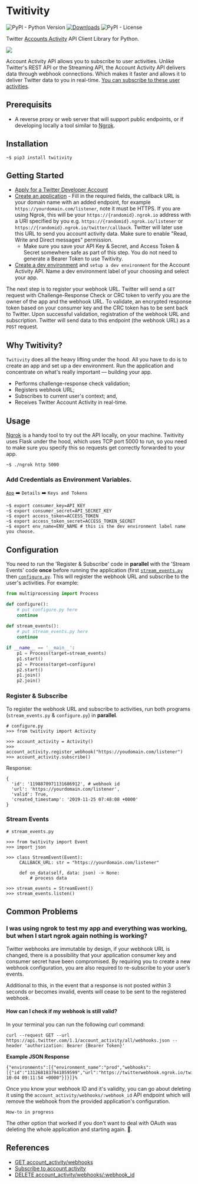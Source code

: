 # Twitivity
![PyPI - Python Version](https://img.shields.io/pypi/pyversions/imgur-scraper) [![Downloads](https://pepy.tech/badge/twitivity)](https://pepy.tech/project/twitivity) ![PyPI - License](https://img.shields.io/pypi/l/imgur-scraper)

Twitter [Accounts Activity](https://developer.twitter.com/en/docs/accounts-and-users/subscribe-account-activity/overview) API Client Library for Python. 

![](demo.gif)

Account Activity API allows you to subscribe to user activities. Unlike Twitter's REST API or the Streaming API, the Account Activity API delivers data through webhook connections. Which makes it faster and allows it to deliver Twitter data to you in real-time. [You can subscribe to these user activities](https://developer.twitter.com/en/docs/accounts-and-users/subscribe-account-activity/overview).

## Prerequisits
* A reverse proxy or web server that will support public endpoints, or if developing locally a tool similar to [Ngrok](https://ngrok.com/).

## Installation

```
~$ pip3 install twitivity
```

## Getting Started

* [Apply for a Twitter Developer Account](https://developer.twitter.com/en/account/get-started)
* [Create an application](https://developer.twitter.com/en/apps) - Fill in the required fields, the callback URL is your domain name with an added endpoint, for example `https://yourdomain.com/listener`, note it must be HTTPS. If you are using Ngrok, this will be your `https://{randomid}.ngrok.io` address with a URI specified by you e.g. `https://{randomid}.ngrok.io/listener` or `https://{randomid}.ngrok.io/twitter/callback`. Twitter will later use this URL to send you account activity data. Make sure to enable "Read, Write and Direct messages" permission.
     * Make sure you save your API Key & Secret, and Access Token & Secret somewhere safe as part of this step. You do not need to generate a Bearer Token to use Twitivity.
* [Create a dev environment](https://developer.twitter.com/en/account/environments) and `setup a dev environment` for the Account Activity API. Name a dev environment label of your choosing and select your app.

The next step is to register your webhook URL. Twitter will send a `GET` request with Challenge-Response Check or CRC token to verify you are the owner of the app and the webhook URL. To validate, an encrypted response token based on your consumer key and the CRC token has to be sent back to Twitter. Upon successful validation, registration of the webhook URL and subscription. Twitter will send data to this endpoint (the webhook URL) as a `POST` request.

## Why Twitivity?

`Twitivity` does all the heavy lifting under the hood. All you have to do is to create an app and set up a dev environment. Run the application and concentrate on what's really important — building your app.  

* Performs challenge-response check validation;
* Registers webhook URL;
* Subscribes to current user's context; and,
* Receives Twitter Account Activity in real-time.

## Usage

[Ngrok](https://ngrok.com/) is a handy tool to try out the API locally, on your machine. Twitivity uses Flask under the hood, which uses TCP port 5000 to run, so you need to make sure you specify this so requests get correctly forwarded to your app.

```terminal
~$ ./ngrok http 5000
```

### Add Credentials as Environment Variables.

[`App`](https://developer.twitter.com/en/apps) :arrow_right: `Details` :arrow_right: `Keys and Tokens`

```
~$ export consumer_key=API_KEY
~$ export consumer_secret=API_SECRET_KEY
~$ export access_token=ACCESS_TOKEN
~$ export access_token_secret=ACCESS_TOKEN_SECRET
~$ export env_name=ENV_NAME # this is the dev environment label name you choose.
```

## Configuration

You need to run the 'Register & Subscribe' code in **parallel** with the 'Stream Events' code **once** before running the application (first [`stream_events.py`](/examples/stream_events.py) then [`configure.py`](/examples/configure.py). This will register the webhook URL and subscribe to the user's activities. For example:

```python
from multiprocessing import Process

def configure():
    # put configure.py here
    continue
    
def stream_events():
    # put stream_events.py here
    continue

if __name__ == '__main__':
    p1 = Process(target=stream_events)
    p1.start()
    p2 = Process(target=configure)
    p2.start()
    p1.join()
    p2.join()
```

### Register & Subscribe

To register the webhook URL and subscribe to activities, run both programs (`stream_events.py` & `configure.py`) in **parallel**.

```python3
# configure.py
>>> from twitivity import Activity

>>> account_activity = Activity()
>>> account_activity.register_webhook("https://youdomain.com/listener")
>>> account_activity.subscribe()
```

Response:
```
{
  'id': '1198870971131686912', # webhook id
  'url': 'https://yourdomain.com/listener',
  'valid': True,
  'created_timestamp': '2019-11-25 07:48:08 +0000'
}
```

### Stream Events

```python3
# stream_events.py

>>> from twitivity import Event
>>> import json

>>> class StreamEvent(Event):
     CALLBACK_URL: str = "https://yourdomain.com/listener"

     def on_data(self, data: json) -> None:
         # process data

>>> stream_events = StreamEvent()
>>> stream_events.listen()
```

## Common Problems

### I was using ngrok to test my app and everything was working, but when I start ngrok again nothing is working?

Twitter webhooks are immutable by design, if your webhook URL is changed, there is a possibility that your application consumer key and consumer secret have been compromised. By requiring you to create a new webhook configuration, you are also required to re-subscribe to your user’s events. 

Additional to this, in the event that a response is not posted within 3 seconds or becomes invalid, events will cease to be sent to the registered webhook.

#### How can I check if my webhook is still valid?

In your terminal you can run the following curl command:

```
curl --request GET --url https://api.twitter.com/1.1/account_activity/all/webhooks.json --header 'authorization: Bearer {Bearer Token}'
```

**Example JSON Response**

```
{"environments":[{"environment_name":"prod","webhooks":[{"id":"1312681837941059599","url":"https://twitterwebhook.ngrok.io/twitter/callback","valid":false,"created_timestamp":"2020-10-04 09:11:54 +0000"}]}]}% 
```

Once you know your webhook ID and it's validity, you can go about deleting it using the `account_activity/webhooks/:webhook_id` API endpoint which will remove the webhook from the provided application's configuration.

`How-to in progress`

The other option that worked if you don't want to deal with OAuth was deleting the whole application and starting again. :grimacing:.

## References
* [GET account_activity/webhooks](https://developer.twitter.com/en/docs/twitter-api/v1/accounts-and-users/subscribe-account-activity/api-reference/aaa-enterprise#get-account-activity-webhooks)
* [Subscribe to account activity](https://developer.twitter.com/en/docs/twitter-api/v1/accounts-and-users/subscribe-account-activity/guides/securing-webhooks)
* [DELETE account_activity/webhooks/:webhook_id](https://developer.twitter.com/en/docs/twitter-api/v1/accounts-and-users/subscribe-account-activity/api-reference/aaa-enterprise#delete-account-activity-webhooks-webhook-id)
